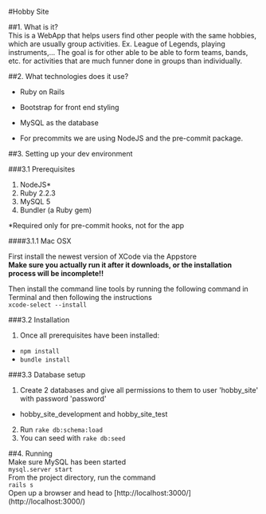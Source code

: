 #Hobby Site  

##1. What is it?  
This is a WebApp that helps users find other people with the same hobbies,
which are usually group activities. Ex. League of Legends, playing instruments,...
The goal is for other able to be able to form teams, bands, etc. for
activities that are much funner done in groups than individually.

##2. What technologies does it use?  
* Ruby on Rails  
* Bootstrap for front end styling  
* MySQL as the database  

* For precommits we are using NodeJS and the pre-commit package.

##3. Setting up your dev environment

###3.1 Prerequisites

1. NodeJS*
2. Ruby 2.2.3
3. MySQL 5
4. Bundler (a Ruby gem)

  \*Required only for pre-commit hooks, not for the app

####3.1.1 Mac OSX

First install the newest version of XCode via the Appstore  
**Make sure you actually run it after it downloads, or the installation process will be incomplete!!**

Then install the command line tools by running the following command in Terminal and then following the instructions  
`xcode-select --install`  

###3.2 Installation

1. Once all prerequisites have been installed:
  * `npm install`
  * `bundle install`

###3.3 Database setup
1. Create 2 databases and give all permissions to them to user 'hobby_site' with password 'password'
  * hobby_site_development and hobby_site_test
2. Run `rake db:schema:load`
3. You can seed with `rake db:seed`

##4. Running  
Make sure MySQL has been started  
`mysql.server start`  
From the project directory, run the command  
`rails s`  
Open up a browser and head to [http://localhost:3000/] (http://localhost:3000/)
